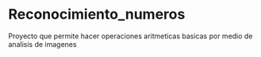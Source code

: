 # Reconocimiento_numeros
Proyecto que permite hacer operaciones aritmeticas basicas por medio de analisis de imagenes
